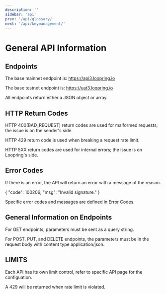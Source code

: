 ```yaml
---
description: ''
sidebar: 'api'
prev: '/api/glossary/'
next: '/api/keymanagement/'
---
```



# General API Information

## Endpoints

The base mainnet endpoint is: https://api3.loopring.io

The base testnet endpoint is: https://uat3.loopring.io

All endpoints return either a JSON object or array.

## HTTP Return Codes

HTTP 400(BAD_REQUEST) return codes are used for malformed requests; the issue is on the sender's side.

HTTP 429 return code is used when breaking a request rate limit.

HTTP 5XX return codes are used for internal errors; the issue is on Loopring's side.

## Error Codes

If there is an error, the API will return an error with a message of the reason.

{
  "code": 100206,
  "msg": "Invalid signature."
}

Specific error codes and messages are defined in Error Codes.

## General Information on Endpoints

For GET endpoints, parameters must be sent as a query string.

For POST, PUT, and DELETE endpoints, the parameters must be in the request body with content type application/json.

## LIMITS

Each API has its own limit control, refer to specific API page for the configuation.

A 429 will be returned when rate limit is violated.
